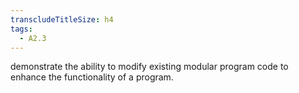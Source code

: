 ```yaml
---
transcludeTitleSize: h4
tags:
  - A2.3
---
```

demonstrate the ability to modify existing modular program code to enhance the functionality of a program.